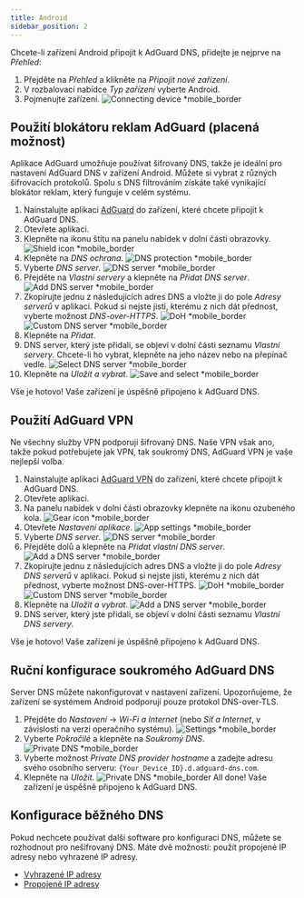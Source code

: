 ```yaml
---
title: Android
sidebar_position: 2
---
```


Chcete-li zařízení Android připojit k AdGuard DNS, přidejte je nejprve na _Přehled_:

1. Přejděte na _Přehled_ a klikněte na _Připojit nové zařízení_.
2. V rozbalovací nabídce _Typ zařízení_ vyberte Android.
3. Pojmenujte zařízení.
   ![Connecting device \*mobile\_border](https://cdn.adtidy.org/content/kb/dns/private/new_dns/connect/android_ab/choose_android.png)

## Použití blokátoru reklam AdGuard (placená možnost)

Aplikace AdGuard umožňuje používat šifrovaný DNS, takže je ideální pro nastavení AdGuard DNS v zařízení Android. Můžete si vybrat z různých šifrovacích protokolů. Spolu s DNS filtrováním získáte také vynikající blokátor reklam, který funguje v celém systému.

1. Nainstalujte aplikaci [AdGuard](https://adguard.com/adguard-android/overview.html) do zařízení, které chcete připojit k AdGuard DNS.
2. Otevřete aplikaci.
3. Klepněte na ikonu štítu na panelu nabídek v dolní části obrazovky.
   ![Shield icon \*mobile\_border](https://cdn.adtidy.org/content/kb/dns/private/new_dns/connect/android_ab/android_step3.png)
4. Klepněte na _DNS ochrana_.
   ![DNS protection \*mobile\_border](https://cdn.adtidy.org/content/kb/dns/private/new_dns/connect/android_ab/android_step4.png)
5. Vyberte _DNS server_.
   ![DNS server \*mobile\_border](https://cdn.adtidy.org/content/kb/dns/private/new_dns/connect/android_ab/android_step5.png)
6. Přejděte na _Vlastní servery_ a klepněte na _Přidat DNS server_.
   ![Add DNS server \*mobile\_border](https://cdn.adtidy.org/content/kb/dns/private/new_dns/connect/android_ab/android_step6.png)
7. Zkopírujte jednu z následujících adres DNS a vložte ji do pole _Adresy serverů_ v aplikaci. Pokud si nejste jisti, kterému z nich dát přednost, vyberte možnost _DNS-over-HTTPS_.
   ![DoH \*mobile\_border](https://cdn.adtidy.org/content/kb/dns/private/new_dns/connect/android_ab/android_step7_1.png)
   ![Custom DNS server \*mobile\_border](https://cdn.adtidy.org/content/kb/dns/private/new_dns/connect/android_ab/android_step7_2.png)
8. Klepněte na _Přidat_.
9. DNS server, který jste přidali, se objeví v dolní části seznamu _Vlastní servery_. Chcete-li ho vybrat, klepněte na jeho název nebo na přepínač vedle.
   ![Select DNS server \*mobile\_border](https://cdn.adtidy.org/content/kb/dns/private/new_dns/connect/android_ab/android_step_9.png)
10. Klepněte na _Uložit a vybrat_.
    ![Save and select \*mobile\_border](https://cdn.adtidy.org/content/kb/dns/private/new_dns/connect/android_ab/android_step10.png)

Vše je hotovo! Vaše zařízení je úspěšně připojeno k AdGuard DNS.

## Použití AdGuard VPN

Ne všechny služby VPN podporují šifrovaný DNS. Naše VPN však ano, takže pokud potřebujete jak VPN, tak soukromý DNS, AdGuard VPN je vaše nejlepší volba.

1. Nainstalujte aplikaci [AdGuard VPN](https://adguard-vpn.com/android/overview.html) do zařízení, které chcete připojit k AdGuard DNS.
2. Otevřete aplikaci.
3. Na panelu nabídek v dolní části obrazovky klepněte na ikonu ozubeného kola.
   ![Gear icon \*mobile\_border](https://cdn.adtidy.org/content/kb/dns/private/new_dns/connect/android_vpn/android_step3.png)
4. Otevřete _Nastavení aplikace_.
   ![App settings \*mobile\_border](https://cdn.adtidy.org/content/kb/dns/private/new_dns/connect/android_vpn/android_step4.png)
5. Vyberte _DNS server_.
   ![DNS server \*mobile\_border](https://cdn.adtidy.org/content/kb/dns/private/new_dns/connect/android_vpn/android_step5.png)
6. Přejděte dolů a klepněte na _Přidat vlastní DNS server_.
   ![Add a DNS server \*mobile\_border](https://cdn.adtidy.org/content/kb/dns/private/new_dns/connect/android_vpn/android_step6.png)
7. Zkopírujte jednu z následujících adres DNS a vložte ji do pole _Adresy DNS serverů_ v aplikaci. Pokud si nejste jisti, kterému z nich dát přednost, vyberte možnost DNS-over-HTTPS.
   ![DoH \*mobile\_border](https://cdn.adtidy.org/content/kb/dns/private/new_dns/connect/android_vpn/android_step7_1.png)
   ![Custom DNS server \*mobile\_border](https://cdn.adtidy.org/content/kb/dns/private/new_dns/connect/android_vpn/android_step7_2.png)
8. Klepněte na _Uložit a vybrat_.
   ![Add a DNS server \*mobile\_border](https://cdn.adtidy.org/content/kb/dns/private/new_dns/connect/android_vpn/android_step8.png)
9. DNS server, který jste přidali, se objeví v dolní části seznamu _Vlastní DNS servery_.

Vše je hotovo! Vaše zařízení je úspěšně připojeno k AdGuard DNS.

## Ruční konfigurace soukromého AdGuard DNS

Server DNS můžete nakonfigurovat v nastavení zařízení. Upozorňujeme, že zařízení se systémem Android podporují pouze protokol DNS-over-TLS.

1. Přejděte do _Nastavení_ → _Wi-Fi a Internet_ (nebo _Síť a Internet_, v závislosti na verzi operačního systému).
   ![Settings \*mobile\_border](https://cdn.adtidy.org/content/kb/dns/private/new_dns/connect/android_manual/manual_step1.png)
2. Vyberte _Pokročilé_ a klepněte na _Soukromý DNS_.
   ![Private DNS \*mobile\_border](https://cdn.adtidy.org/content/kb/dns/private/new_dns/connect/android_manual/manual_step2.png)
3. Vyberte možnost _Private DNS provider hostname_ a zadejte adresu svého osobního serveru: `{Your_Device_ID}.d.adguard-dns.com`.
4. Klepněte na _Uložit_.
   ![Private DNS \*mobile\_border](https://cdn.adtidy.org/content/kb/dns/private/new_dns/connect/android_manual/manual_step4.png)
   All done! Vaše zařízení je úspěšně připojeno k AdGuard DNS.

## Konfigurace běžného DNS

Pokud nechcete používat další software pro konfiguraci DNS, můžete se rozhodnout pro nešifrovaný DNS. Máte dvě možnosti: použít propojené IP adresy nebo vyhrazené IP adresy.

- [Vyhrazené IP adresy](/private-dns/connect-devices/other-options/dedicated-ip.md)
- [Propojené IP adresy](/private-dns/connect-devices/other-options/linked-ip.md)
